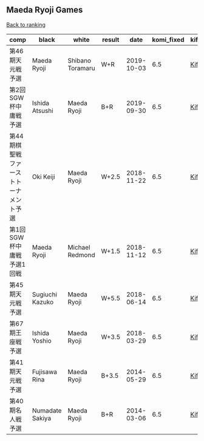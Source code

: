 ## Maeda Ryoji Games

[Back to ranking](../../index.md)




| **comp** | **black** | **white** | **result** | **date** | **komi_fixed** | **kifu** | 
| --- | --- | --- | --- | --- | --- | --- |
| 第46期天元戦予選 | Maeda Ryoji | Shibano Toramaru | W+R | 2019-10-03 | 6.5 | [Kifu](https://kifudepot.net/kifucontents.php?id=co5wwQkRVkVE1Ufk84Odpg%3D%3D) | 
| 第2回SGW杯中庸戦予選 | Ishida Atsushi | Maeda Ryoji | B+R | 2019-09-30 | 6.5 | [Kifu](https://kifudepot.net/kifucontents.php?id=wVKx%2B%2F503f81CpcLQ%2FDwRg%3D%3D) | 
| 第44期棋聖戦ファーストトーナメント予選 | Oki Keiji | Maeda Ryoji | W+2.5 | 2018-11-22 | 6.5 | [Kifu](https://kifudepot.net/kifucontents.php?id=LORkOiOZapOiZQOyqgSPwg%3D%3D) | 
| 第1回SGW杯中庸戦予選1回戦 | Maeda Ryoji | Michael Redmond | W+1.5 | 2018-11-12 | 6.5 | [Kifu](https://kifudepot.net/kifucontents.php?id=YZuHc163g4MfDOTDal%2FLVA%3D%3D) | 
| 第45期天元戦予選 | Sugiuchi Kazuko | Maeda Ryoji | W+5.5 | 2018-06-14 | 6.5 | [Kifu](https://kifudepot.net/kifucontents.php?id=5nQc%2Fzu2U4KhjHwXWMKMKg%3D%3D) | 
| 第67期王座戦予選 | Ishida Yoshio | Maeda Ryoji | W+3.5 | 2018-03-29 | 6.5 | [Kifu](https://kifudepot.net/kifucontents.php?id=w0iWMxHfpREQ4v7FhRP7gA%3D%3D) | 
| 第41期天元戦予選 | Fujisawa Rina | Maeda Ryoji | B+3.5 | 2014-05-29 | 6.5 | [Kifu](https://kifudepot.net/kifucontents.php?id=B%2Fcu3VOrm8G7%2FNIZS%2FDDTw%3D%3D) | 
| 第40期名人戦予選 | Numadate Sakiya | Maeda Ryoji | B+R | 2014-03-06 | 6.5 | [Kifu](https://kifudepot.net/kifucontents.php?id=h1TjyvbL58MmAPU%2FHjar8w%3D%3D) |




